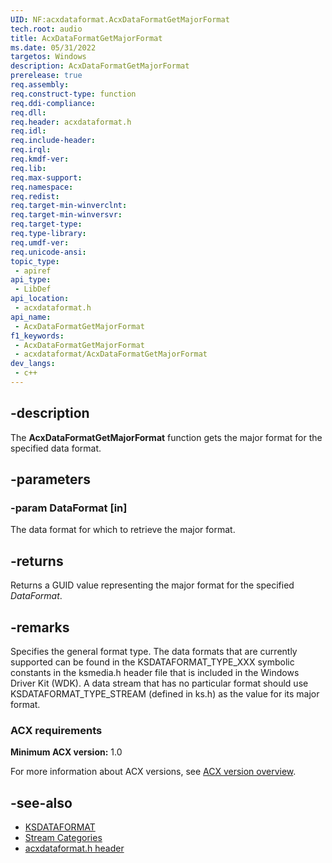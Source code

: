 ```yaml
---
UID: NF:acxdataformat.AcxDataFormatGetMajorFormat
tech.root: audio
title: AcxDataFormatGetMajorFormat
ms.date: 05/31/2022
targetos: Windows
description: AcxDataFormatGetMajorFormat
prerelease: true
req.assembly: 
req.construct-type: function
req.ddi-compliance: 
req.dll: 
req.header: acxdataformat.h
req.idl: 
req.include-header: 
req.irql: 
req.kmdf-ver: 
req.lib: 
req.max-support: 
req.namespace: 
req.redist: 
req.target-min-winverclnt: 
req.target-min-winversvr: 
req.target-type: 
req.type-library: 
req.umdf-ver: 
req.unicode-ansi: 
topic_type:
 - apiref
api_type:
 - LibDef
api_location:
 - acxdataformat.h
api_name:
 - AcxDataFormatGetMajorFormat
f1_keywords:
 - AcxDataFormatGetMajorFormat
 - acxdataformat/AcxDataFormatGetMajorFormat
dev_langs:
 - c++
---
```


## -description

The **AcxDataFormatGetMajorFormat** function gets the major format for the specified data format.

## -parameters

### -param DataFormat [in]

The data format for which to retrieve the major format.

## -returns

Returns a GUID value representing the major format for the specified *DataFormat*.

## -remarks

Specifies the general format type. The data formats that are currently supported can be found in the KSDATAFORMAT_TYPE_XXX symbolic constants in the ksmedia.h header file that is included in the Windows Driver Kit (WDK). A data stream that has no particular format should use KSDATAFORMAT_TYPE_STREAM (defined in ks.h) as the value for its major format.

### ACX requirements

**Minimum ACX version:** 1.0

For more information about ACX versions, see [ACX version overview](/windows-hardware/drivers/audio/acx-version-overview).

## -see-also

- [KSDATAFORMAT](../ks/ns-ks-ksdataformat.md)
- [Stream Categories](/windows-hardware/drivers/stream/stream-categories)
- [acxdataformat.h header](index.md)

